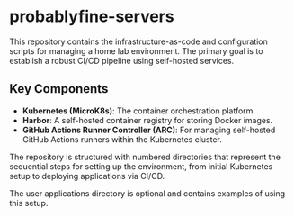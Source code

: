 # probablyfine-servers

This repository contains the infrastructure-as-code and configuration scripts for managing a home lab environment. The primary goal is to establish a robust CI/CD pipeline using self-hosted services.

## Key Components

*   **Kubernetes (MicroK8s)**: The container orchestration platform.
*   **Harbor**: A self-hosted container registry for storing Docker images.
*   **GitHub Actions Runner Controller (ARC)**: For managing self-hosted GitHub Actions runners within the Kubernetes cluster.

The repository is structured with numbered directories that represent the sequential steps for setting up the environment, from initial Kubernetes setup to deploying applications via CI/CD.

The user applications directory is optional and contains examples of using this setup. 
